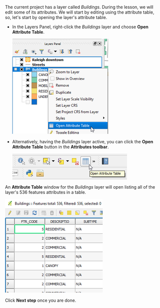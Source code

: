 The current project has a layer called *Buildings*. During the lesson,
we will edit some of its attributes. We will start by editing using the
attribute table, so, let's start by opening the layer's attribute table.

- In the Layers Panel, right-click the *Buildings* layer and
choose **Open Attribute Table**.

    ![open_attribute_table.png](open_attribute_table.png)

- Alternatively, having the *Buildings* layer active,
you can click the **Open Attribute Table** button in the **Attributes
toolbar**.

    ![open_attribute_table_button.png](open_attribute_table_button.png)

An **Attribute Table** window for the *Buildings* layer will open
listing all of the layer's 536 features attributes in a table.

![attribute_table_example.png](attribute_table_example.png)

Click **Next step** once you are done.